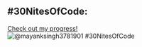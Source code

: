 ## #30NitesOfCode:
  [Check out my progress!](https://www.codedex.io/@mayanksingh3781901/30-nites-of-code)  
  ![@mayanksingh3781901 #30NitesOfCode](https://www.codedex.io/api/petStatus?user=mayanksingh3781901)
